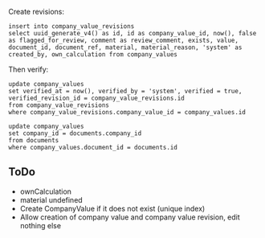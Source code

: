 Create revisions:
```
insert into company_value_revisions
select uuid_generate_v4() as id, id as company_value_id, now(), false as flagged_for_review, comment as review_comment, exists, value, document_id, document_ref, material, material_reason, 'system' as created_by, own_calculation from company_values
```

Then verify:
```
update company_values
set verified_at = now(), verified_by = 'system', verified = true, verified_revision_id = company_value_revisions.id
from company_value_revisions
where company_value_revisions.company_value_id = company_values.id
```

```
update company_values
set company_id = documents.company_id
from documents
where company_values.document_id = documents.id
```

## ToDo
- ownCalculation
- material undefined
- Create CompanyValue if it does not exist (unique index)
- Allow creation of company value and company value revision, edit nothing else